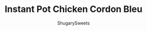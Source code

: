 ---
layout: ../../layouts/MarkdownPostLayout.astro
title: Instant Pot Chicken Cordon Bleu
author: ShugarySweets
pubDate: 2020-03-10
description: "Dinner on the table in minutes with this Instant Pot Chicken Cordon Bleu Pasta. Easy pasta casserole packed with chicken, ham, swiss cheese, and more!"
image_url: https://www.shugarysweets.com/wp-content/uploads/2020/03/instant-pot-chicken-cordon-bleu-pasta-1.jpg
tags: ["Main Dish","American"]
calories: 465
protein: 39
carbohydrates: 21
fats: 25
fiber: 1
ingredients: ["3 cups chicken broth","1 1/2 lb boneless, skinless chicken thighs (cut into 1-inch pieces)","3 cups dry elbow noodles (12 oz)","1 1/2 cups diced ham","1 tsp onion powder","1 tsp garlic salt","1/2 tsp kosher salt","1/4 tsp black pepper","1/2 tsp crushed red pepper flakes","1/2 cup heavy whipping cream","1/2 cup cooked and crumbled bacon","5 oz shredded swiss cheese","2 slices white bread","2 Tbsp unsalted butter"]
serves: 8
time: "29 minutes"
prepTime: "10 minutes"
instructions: ["Add ingredients IN THIS ORDER to the Instant Pot. DO NOT STIR. Chicken broth, bite size chicken, elbow pasta, diced ham, onion powder, garlic salt, kosher salt, black pepper, and crushed red pepper flakes.","Secure the lid and make sure the valve on top is set to “SEALING“. Select HIGH PRESSURE and a cook time of 9 minutes (this does not include the time it takes to come to pressure).","While the chicken cordon bleu is cooking in the pressure cooker, take two slices of white bread and process them into crumbs in a food processor (or blender).","In a skillet, melt 2 Tbsp of unsalted butter. Add bread crumbs and stir constantly, until crumbs are golden brown (about 5-6 minutes).","Season breadcrumbs with salt and pepper (if desired) and set aside until the pasta is cooked.","When the cook time ends, allow to naturally release for 10 minutes (this means don’t touch it). After ten minutes, move the valve on top to “RELEASE” and allow any remaining pressure inside to release.","Open the lid and stir in the heavy whipping cream, bacon crumbles, and cheese. Stir well until everything is combined and cheese is melted! Serve with toasted breadcrumbs and enjoy!"]
nutrition: ["465 calories","21 grams carbohydrates","172 milligrams cholesterol","25 grams fat","1 grams fiber","39 grams protein","12 grams saturated fat","1310 milligrams sodium","2 grams sugar","0 grams trans fat","12 grams unsaturated fat"]
---